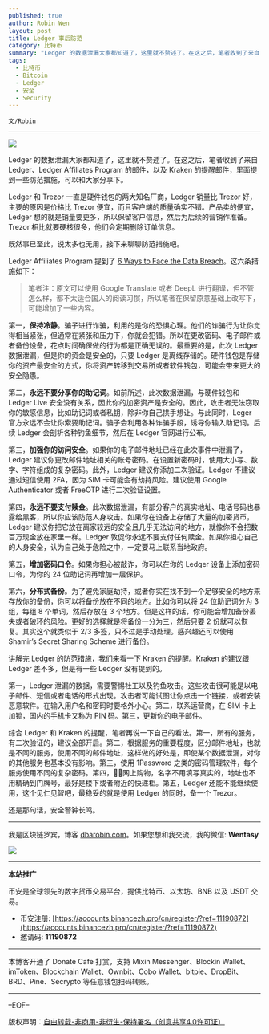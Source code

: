 ```yaml
---
published: true
author: Robin Wen
layout: post
title: Ledger 事后防范
category: 比特币
summary: "Ledger 的数据泄漏大家都知道了，这里就不赘述了。在这之后，笔者收到了来自 Ledger、Ledger Affiliates Program 的邮件，以及 Kraken 的提醒邮件，里面提到一些防范措施，可以和大家分享下。综合 Ledger 和 Kraken 的提醒，笔者再说一下自己的看法。第一，所有的服务，有二次验证的，建议全部开启。第二，根据服务的重要程度，区分邮件地址，也就是不同的服务，使用不同的邮件地址，这样做的好处是，即使某个数据泄漏，对你的其他服务也基本没有影响。第三，使用 1Password 之类的密码管理软件，每个服务使用不同的复杂密码。第四，网上购物，名字不用填写真实的，地址也不用精确到门牌号，最好是楼下或者附近的快递柜。第五，Ledger 还能不能继续使用，这个见仁见智吧，最稳妥的就是使用 Ledger 的同时，备一个 Trezor。还是那句话，安全警钟长鸣。"
tags:
  - 比特币
  - Bitcoin
  - Ledger
  - 安全
  - Security
---
```


`文/Robin`

***

![](https://cdn.dbarobin.com/mf6ilfn.png)

Ledger 的数据泄漏大家都知道了，这里就不赘述了。在这之后，笔者收到了来自 Ledger、Ledger Affiliates Program 的邮件，以及 Kraken 的提醒邮件，里面提到一些防范措施，可以和大家分享下。

Ledger 和 Trezor 一直是硬件钱包的两大知名厂商，Ledger 销量比 Trezor 好，主要的原因是价格比 Trezor 便宜，而且客户端的质量确实不错。产品卖的便宜，Ledger 想的就是销量要更多，所以保留客户信息，然后为后续的营销作准备。Trezor 相比就要硬核很多，他们会定期删除订单信息。

既然事已至此，说太多也无用，接下来聊聊防范措施吧。

Ledger Affiliates Program 提到了 [6 Ways to Face the Data Breach](https://www.ledger.com/blog/6-ways-to-face-the-data-breach)。这六条措施如下：

> 笔者注：原文可以使用 Google Translate 或者 DeepL 进行翻译，但不管怎么样，都不太适合国人的阅读习惯，所以笔者在保留原意基础上改写下，可能增加了一些内容。

第一，**保持冷静**。骗子进行诈骗，利用的是你的恐惧心理。他们的诈骗行为让你觉得相当紧张，但通常在紧张和压力下，你就会犯错。所以在更改密码、电子邮件或者备份设备，花点时间确保做的行为都是正确无误的。最重要的是，此次 Ledger 数据泄漏，但是你的资金是安全的，只要 Ledger 是离线存储的。硬件钱包是存储你的资产最安全的方式，你将资产转移到交易所或者软件钱包，可能会带来更大的安全隐患。

第二，**永远不要分享你的助记词**。如前所述，此次数据泄漏，与硬件钱包和 Ledger Live 安全没有关系，因此你的加密资产是安全的。因此，攻击者无法窃取你的敏感信息，比如助记词或者私钥，除非你自己拱手想让。与此同时，Leger 官方永远不会让你索要助记词。骗子会利用各种诈骗手段，诱导你输入助记词。后续 Ledger 会剖析各种钓鱼细节，然后在 Ledger 官网进行公布。

第三，**加强你的访问安全**。如果你的电子邮件地址已经在此次事件中泄漏了，Ledger 建议你更改邮件地址相关的账号密码。在设置新密码时，使用大小写、数字、字符组成的复杂密码。此外，Ledger 建议你添加二次验证。Ledger 不建议通过短信使用 2FA，因为 SIM 卡可能会有劫持风险。建议使用 Google Authenticator 或者 FreeOTP 进行二次验证设置。

第四，**永远不要支付赎金**。此次数据泄漏，有部分客户的真实地址、电话号码也暴露给黑客，所以你应该防范人身攻击。如果你在设备上存储了大量的加密货币，Ledger 建议你把它放在离家较远的安全且几乎无法访问的地方，就像你不会把数百万现金放在家里一样。Ledger 敦促你永远不要支付任何赎金。如果你担心自己的人身安全，认为自己处于危险之中，一定要马上联系当地政府。

第五，**增加密码口令**。如果你担心被敲诈，你可以在你的 Ledger 设备上添加密码口令，为你的 24 位助记词再增加一层保护。

第六，**分布式备份**。为了避免家庭劫持，或者你实在找不到一个足够安全的地方来存放你的备份，你可以将备份放在不同的地方。比如你可以将 24 位助记词分为 3 组，每组 8 个单词，然后存放在 3 个地方。但是这样的话，你可能会增加备份丢失或者破环的风险。更好的选择就是将备份一分为三，然后只要 2 份就可以恢复。其实这个就类似于 2/3 多签，只不过是手动处理。感兴趣还可以使用 Shamir’s Secret Sharing Scheme 进行备份。

讲解完 Ledger 的防范措施，我们来看一下 Kraken 的提醒。Kraken 的建议跟 Ledger 差不多，但是有一些 Ledger 没有提到的。

第一，Ledger 泄漏的数据，需要警惕社工以及钓鱼攻击。这些攻击很可能是以电子邮件、短信或者电话的形式出现。攻击者可能试图让你点击一个链接，或者安装恶意软件。在输入用户名和密码时要格外小心。第二，联系运营商，在 SIM 卡上加锁，国内的手机卡又称为 PIN 码。第三，更新你的电子邮件。

综合 Ledger 和 Kraken 的提醒，笔者再说一下自己的看法。第一，所有的服务，有二次验证的，建议全部开启。第二，根据服务的重要程度，区分邮件地址，也就是不同的服务，使用不同的邮件地址，这样做的好处是，即使某个数据泄漏，对你的其他服务也基本没有影响。第三，使用 1Password 之类的密码管理软件，每个服务使用不同的复杂密码。第四，网上购物，名字不用填写真实的，地址也不用精确到门牌号，最好是楼下或者附近的快递柜。第五，Ledger 还能不能继续使用，这个见仁见智吧，最稳妥的就是使用 Ledger 的同时，备一个 Trezor。

还是那句话，安全警钟长鸣。

***

我是区块链罗宾，博客 [dbarobin.com](https://dbarobin.com/)。如果您想和我交流，我的微信: **Wentasy**

![](https://cdn.dbarobin.com/v4yywe2.png)

***

**本站推广**

币安是全球领先的数字货币交易平台，提供比特币、以太坊、BNB 以及 USDT 交易。

* 币安注册: [https://accounts.binancezh.pro/cn/register/?ref=11190872](https://accounts.binancezh.pro/cn/register/?ref=11190872)
* 邀请码: **11190872**

***

本博客开通了 Donate Cafe 打赏，支持 Mixin Messenger、Blockin Wallet、imToken、Blockchain Wallet、Ownbit、Cobo Wallet、bitpie、DropBit、BRD、Pine、Secrypto 等任意钱包扫码转账。

<center>
    <div class="--donate-button"
         data-button-id="f8b9df0d-af9a-460d-8258-d3f435445075"
    ></div>
</center>

***

–EOF–

版权声明：[自由转载-非商用-非衍生-保持署名（创意共享4.0许可证）](http://creativecommons.org/licenses/by-nc-nd/4.0/deed.zh)